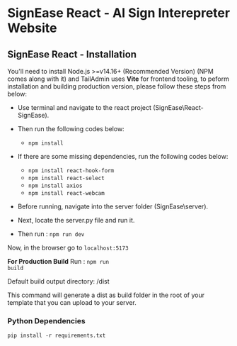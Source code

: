 # SignEase React - AI Sign Interepreter Website

## SignEase React - Installation

You'll need to install Node.js >=v14.16+ (Recommended Version) (NPM comes along with it) and TailAdmin uses **Vite** for frontend tooling, to peform installation and building production version, please follow these steps from below:

- Use terminal and navigate to the react project (SignEase\React-SignEase).

- Then run the following codes below: 
  - <code>npm install</code>

- If there are some missing dependencies, run the following codes below: 
  - <code>npm install react-hook-form</code>
  - <code>npm install react-select</code>
  - <code>npm install axios</code>
  - <code>npm install react-webcam</code>

- Before running, navigate into the server folder (SignEase\server).
- Next, locate the server.py file and run it.
- Then run : <code>npm run dev</code>

Now, in the browser go to <code>localhost:5173</code>

**For Production Build**
Run : <code>npm run build</code>

Default build output directory: /dist

This command will generate a dist as build folder in the root of your template that you can upload to your server.

### Python Dependencies
  <code>pip install -r requirements.txt</code>


